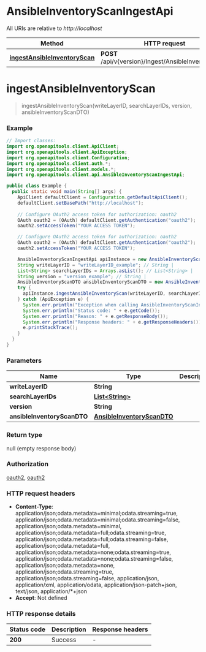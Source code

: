 # AnsibleInventoryScanIngestApi

All URIs are relative to *http://localhost*

| Method | HTTP request | Description |
|------------- | ------------- | -------------|
| [**ingestAnsibleInventoryScan**](AnsibleInventoryScanIngestApi.md#ingestAnsibleInventoryScan) | **POST** /api/v{version}/Ingest/AnsibleInventoryScan |  |


<a name="ingestAnsibleInventoryScan"></a>
# **ingestAnsibleInventoryScan**
> ingestAnsibleInventoryScan(writeLayerID, searchLayerIDs, version, ansibleInventoryScanDTO)



### Example
```java
// Import classes:
import org.openapitools.client.ApiClient;
import org.openapitools.client.ApiException;
import org.openapitools.client.Configuration;
import org.openapitools.client.auth.*;
import org.openapitools.client.models.*;
import org.openapitools.client.api.AnsibleInventoryScanIngestApi;

public class Example {
  public static void main(String[] args) {
    ApiClient defaultClient = Configuration.getDefaultApiClient();
    defaultClient.setBasePath("http://localhost");
    
    // Configure OAuth2 access token for authorization: oauth2
    OAuth oauth2 = (OAuth) defaultClient.getAuthentication("oauth2");
    oauth2.setAccessToken("YOUR ACCESS TOKEN");

    // Configure OAuth2 access token for authorization: oauth2
    OAuth oauth2 = (OAuth) defaultClient.getAuthentication("oauth2");
    oauth2.setAccessToken("YOUR ACCESS TOKEN");

    AnsibleInventoryScanIngestApi apiInstance = new AnsibleInventoryScanIngestApi(defaultClient);
    String writeLayerID = "writeLayerID_example"; // String | 
    List<String> searchLayerIDs = Arrays.asList(); // List<String> | 
    String version = "version_example"; // String | 
    AnsibleInventoryScanDTO ansibleInventoryScanDTO = new AnsibleInventoryScanDTO(); // AnsibleInventoryScanDTO | 
    try {
      apiInstance.ingestAnsibleInventoryScan(writeLayerID, searchLayerIDs, version, ansibleInventoryScanDTO);
    } catch (ApiException e) {
      System.err.println("Exception when calling AnsibleInventoryScanIngestApi#ingestAnsibleInventoryScan");
      System.err.println("Status code: " + e.getCode());
      System.err.println("Reason: " + e.getResponseBody());
      System.err.println("Response headers: " + e.getResponseHeaders());
      e.printStackTrace();
    }
  }
}
```

### Parameters

| Name | Type | Description  | Notes |
|------------- | ------------- | ------------- | -------------|
| **writeLayerID** | **String**|  | |
| **searchLayerIDs** | [**List&lt;String&gt;**](String.md)|  | |
| **version** | **String**|  | |
| **ansibleInventoryScanDTO** | [**AnsibleInventoryScanDTO**](AnsibleInventoryScanDTO.md)|  | |

### Return type

null (empty response body)

### Authorization

[oauth2](../README.md#oauth2), [oauth2](../README.md#oauth2)

### HTTP request headers

 - **Content-Type**: application/json;odata.metadata=minimal;odata.streaming=true, application/json;odata.metadata=minimal;odata.streaming=false, application/json;odata.metadata=minimal, application/json;odata.metadata=full;odata.streaming=true, application/json;odata.metadata=full;odata.streaming=false, application/json;odata.metadata=full, application/json;odata.metadata=none;odata.streaming=true, application/json;odata.metadata=none;odata.streaming=false, application/json;odata.metadata=none, application/json;odata.streaming=true, application/json;odata.streaming=false, application/json, application/xml, application/odata, application/json-patch+json, text/json, application/*+json
 - **Accept**: Not defined

### HTTP response details
| Status code | Description | Response headers |
|-------------|-------------|------------------|
| **200** | Success |  -  |

